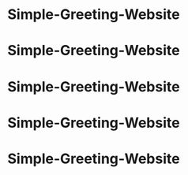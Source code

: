 # Simple-Greeting-Website
# Simple-Greeting-Website
# Simple-Greeting-Website
# Simple-Greeting-Website
# Simple-Greeting-Website

